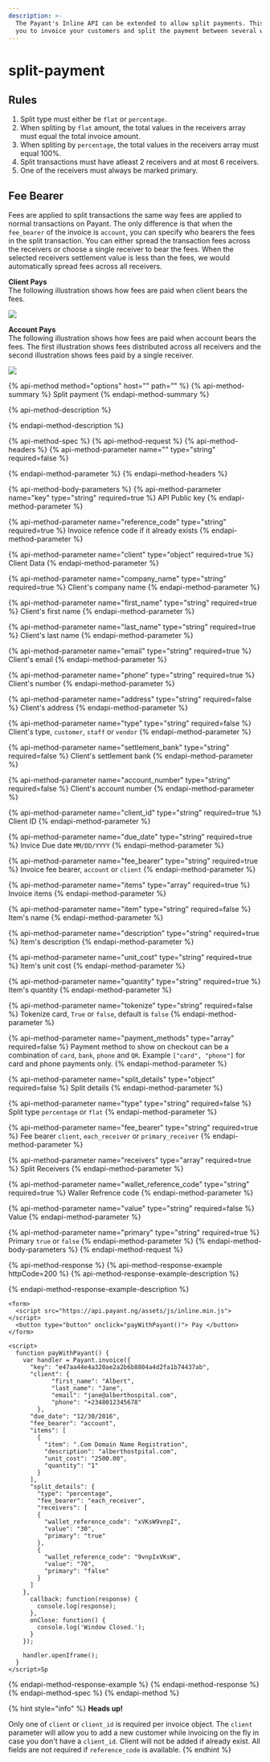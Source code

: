 ```yaml
---
description: >-
  The Payant's Inline API can be extended to allow split payments. This allows
  you to invoice your customers and split the payment between several wallets.
---
```


# split-payment

## **Rules**

1. Split type must either be `flat` or `percentage`.
2. When spliting by `flat` amount, the total values in the receivers array must equal the total invoice amount.
3. When spliting by `percentage`, the total values in the receivers array must equal 100%.
4. Split transactions must have atleast 2 receivers and at most 6 receivers.
5. One of the receivers must always be marked primary.

## **Fee Bearer**

Fees are applied to split transactions the same way fees are applied to normal transactions on Payant. The only difference is that when the `fee_bearer` of the invoice is `account`, you can specify who bearers the fees in the split transaction. You can either spread the transaction fees across the receivers or choose a single receiver to bear the fees. When the selected receivers settlement value is less than the fees, we would automatically spread fees across all receivers.

**Client Pays**  
The following illustration shows how fees are paid when client bears the fees.

![](https://developers.payant.ng/templates/payant/assets/images/client_pays.png)

**Account Pays**  
The following illustration shows how fees are paid when account bears the fees. The first illustration shows fees distributed across all receivers and the second illustration shows fees paid by a single receiver.

![](https://developers.payant.ng/templates/payant/assets/images/receivers_pay.png)

{% api-method method="options" host="" path="" %}
{% api-method-summary %}
Split payment
{% endapi-method-summary %}

{% api-method-description %}

{% endapi-method-description %}

{% api-method-spec %}
{% api-method-request %}
{% api-method-headers %}
{% api-method-parameter name="" type="string" required=false %}

{% endapi-method-parameter %}
{% endapi-method-headers %}

{% api-method-body-parameters %}
{% api-method-parameter name="key" type="string" required=true %}
API Public key
{% endapi-method-parameter %}

{% api-method-parameter name="reference\_code" type="string" required=true %}
Invoice refence code if it already exists
{% endapi-method-parameter %}

{% api-method-parameter name="client" type="object" required=true %}
Client Data
{% endapi-method-parameter %}

{% api-method-parameter name="company\_name" type="string" required=true %}
Client's company name
{% endapi-method-parameter %}

{% api-method-parameter name="first\_name" type="string" required=true %}
Client's first name
{% endapi-method-parameter %}

{% api-method-parameter name="last\_name" type="string" required=true %}
Client's last name
{% endapi-method-parameter %}

{% api-method-parameter name="email" type="string" required=true %}
Client's email
{% endapi-method-parameter %}

{% api-method-parameter name="phone" type="string" required=true %}
Client's number
{% endapi-method-parameter %}

{% api-method-parameter name="address" type="string" required=false %}
Client's address
{% endapi-method-parameter %}

{% api-method-parameter name="type" type="string" required=false %}
Client's type, `customer`, `staff` or `vendor`
{% endapi-method-parameter %}

{% api-method-parameter name="settlement\_bank" type="string" required=false %}
Client's settlement bank
{% endapi-method-parameter %}

{% api-method-parameter name="account\_number" type="string" required=false %}
Client's account number
{% endapi-method-parameter %}

{% api-method-parameter name="client\_id" type="string" required=true %}
Client ID
{% endapi-method-parameter %}

{% api-method-parameter name="due\_date" type="string" required=true %}
Invice Due date `MM/DD/YYYY`
{% endapi-method-parameter %}

{% api-method-parameter name="fee\_bearer" type="string" required=true %}
Invoice fee bearer, `account` or `client`
{% endapi-method-parameter %}

{% api-method-parameter name="items" type="array" required=true %}
Invoice items
{% endapi-method-parameter %}

{% api-method-parameter name="item" type="string" required=false %}
Item's name
{% endapi-method-parameter %}

{% api-method-parameter name="description" type="string" required=true %}
Item's description
{% endapi-method-parameter %}

{% api-method-parameter name="unit\_cost" type="string" required=true %}
Item's unit cost
{% endapi-method-parameter %}

{% api-method-parameter name="quantity" type="string" required=true %}
Item's quantity
{% endapi-method-parameter %}

{% api-method-parameter name="tokenize" type="string" required=false %}
Tokenize card, `True` or `false`, default is `false`
{% endapi-method-parameter %}

{% api-method-parameter name="payment\_methods" type="array" required=false %}
Payment method to show on checkout can be a combination of `card`, `bank`, `phone` and `QR`. Example `["card", "phone"]` for card and phone payments only.
{% endapi-method-parameter %}

{% api-method-parameter name="split\_details" type="object" required=false %}
Split details
{% endapi-method-parameter %}

{% api-method-parameter name="type" type="string" required=false %}
Split type `percentage` or `flat`
{% endapi-method-parameter %}

{% api-method-parameter name="fee\_bearer" type="string" required=true %}
Fee bearer `client`, `each_receiver` or `primary_receiver`
{% endapi-method-parameter %}

{% api-method-parameter name="receivers" type="array" required=true %}
Split Receivers
{% endapi-method-parameter %}

{% api-method-parameter name="wallet\_reference\_code" type="string" required=true %}
Waller Refrence code
{% endapi-method-parameter %}

{% api-method-parameter name="value" type="string" required=false %}
Value
{% endapi-method-parameter %}

{% api-method-parameter name="primary" type="string" required=true %}
Primary `true` or `false`
{% endapi-method-parameter %}
{% endapi-method-body-parameters %}
{% endapi-method-request %}

{% api-method-response %}
{% api-method-response-example httpCode=200 %}
{% api-method-response-example-description %}

{% endapi-method-response-example-description %}

```markup
<form>
  <script src="https://api.payant.ng/assets/js/inline.min.js"></script>
  <button type="button" onclick="payWithPayant()"> Pay </button> 
</form>

<script>
  function payWithPayant() {
    var handler = Payant.invoice({
      "key": "e47aa44e4a320ae2a2b6b8804a4d2fa1b74437ab",
      "client": {
            "first_name": "Albert",
            "last_name": "Jane",
            "email": "jane@alberthospital.com",
            "phone": "+2348012345678"
        },
      "due_date": "12/30/2016",
      "fee_bearer": "account",
      "items": [
        {
          "item": ".Com Domain Name Registration",
          "description": "alberthostpital.com",
          "unit_cost": "2500.00",
          "quantity": "1"
        }
      ],
      "split_details": {
        "type": "percentage",
        "fee_bearer": "each_receiver",
        "receivers": [
        {
          "wallet_reference_code": "xVKsW9vnpI",
          "value": "30",
          "primary": "true"
        },
        {
          "wallet_reference_code": "9vnpIxVKsW",
          "value": "70",
          "primary": "false"
        }
      ]
    },
      callback: function(response) {
        console.log(response);
      },
      onClose: function() {
        console.log('Window Closed.');
      }
    });

    handler.openIframe();
  }
</script>Sp
```
{% endapi-method-response-example %}
{% endapi-method-response %}
{% endapi-method-spec %}
{% endapi-method %}

{% hint style="info" %}
**Heads up!**

Only one of `client` or `client_id` is required per invoice object. The `client` parameter will allow you to add a new customer while invoicing on the fly in case you don't have a `client_id`. Client will not be added if already exist. All fields are not required if `reference_code` is available.
{% endhint %}

